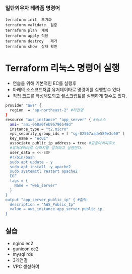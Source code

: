 ### 일단외우자 테라폼 명령어
    terraform init	초기화
    terraform validate	검증
    terraform plan	계획
    terraform apply	적용
    terraform destroy	제거
    terraform show	상태 확인
# Terraform 리눅스 명령어 실행
- 연습을 위해 기본적인 EC를 실행후
- 아래의 소스코드처럼 유저데이타로 명령어를 실행할수 있다
- 직접 코드를 작성해도되고 쉘스크립트를 실행하게 할수도 있다.

```BASH
provider "aws" { 
  region  = "ap-northeast-2" #리전명
}
resource "aws_instance" "app_server" { #리소스
  ami= "ami-068a0feb96796b48d"
  instance_type = "t2.micro"
  vpc_security_group_ids = [ "sg-02567aade589e3c60" ] 
  key_name = "ec01"
  associate_public_ip_address = true #공용아이피주소
  #유저데이타로 아파치를 설치하고 실행한다.
  user_data = <<-EOF
  #!/bin/bash
  sudo apt update - y
  sudo apt install -y apache2
  sudo systemctl restart apache2
  EOF
  tags = {
    Name = "web_server"
  }
}
output "app_server_public_ip" { #출력
  description = "AWS_Public_Ip"
  value = aws_instance.app_server.public_ip
}
```

## 실습
+ nginx ec2
+ gunicon ec2
+ mysql rds
+ 3개연결
+ VPC 생성하여